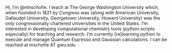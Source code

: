 Hi, I’m @mhschofie. I teach at The George Washington University which, when founded in 1821 by Congress was (along with American University, Gallaudet University, Georgetown University, Howard University) was the only congressionally chartered universities in the United States. I’m interested in developing computational chemistry tools (python scripts especially) for teaching and research. I’m currently [re]learning python to execute and manage Quantum Espresso and Gaussian calculations. I can be reached at mschofie AT gwu.edu

<!---
mhschofie/mhschofie is a ✨ special ✨ repository because its `README.md` (this file) appears on your GitHub profile.
You can click the Preview link to take a look at your changes.
--->
